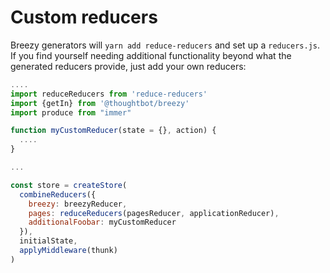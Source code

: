 # Custom reducers

Breezy generators will `yarn add reduce-reducers` and set up a `reducers.js`. If
you find yourself needing additional functionality beyond what the generated
reducers provide, just add your own reducers:

```javascript
....
import reduceReducers from 'reduce-reducers'
import {getIn} from '@thoughtbot/breezy'
import produce from "immer"

function myCustomReducer(state = {}, action) {
  ....
}

...

const store = createStore(
  combineReducers({
    breezy: breezyReducer,
    pages: reduceReducers(pagesReducer, applicationReducer),
    additionalFoobar: myCustomReducer
  }),
  initialState,
  applyMiddleware(thunk)
)
```


